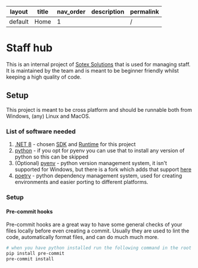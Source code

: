 |layout|title|nav_order|description|permalink|
|------|-----|---------|-----------|---------|
|default|Home|1||/|

# Staff hub

This is an internal project of [Sotex Solutions](https://www.sotexsolutions.com/) that is used for managing staff. It is maintained by the team and is meant to be beginner friendly whilst keeping a high quality of code.

## Setup
This project is meant to be cross platform and should be runnable both from Windows, (any) Linux and MacOS.

### List of software needed
1. [.NET 8](https://dotnet.microsoft.com/en-us/download/dotnet/8.0) - chosen [SDK](https://aws.amazon.com/what-is/sdk/) and [Runtime](https://en.wikipedia.org/wiki/Runtime_system) for this project
2. [python](https://www.python.org/downloads/) - if you opt for pyenv you can use that to install any version of python so this can be skipped
3. (Optional) [pyenv](https://github.com/pyenv/pyenv?tab=readme-ov-file#installation) - python version management system, it isn't supported for Windows, but there is a fork which adds that support [here](https://github.com/pyenv-win/pyenv-win)
4. [poetry](https://python-poetry.org/docs/#installing-with-the-official-installer) - python dependency management system, used for creating environments and easier porting to different platforms.

### Setup
#### Pre-commit hooks
Pre-commit hooks are a great way to have some general checks of your files locally before even creating a commit. Usually they are used to lint the code, automatically format files, and can do much much more.
```bash
# when you have python installed run the following command in the root of repository
pip install pre-commit
pre-commit install
```
